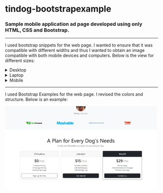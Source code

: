 # tindog-bootstrapexample
### Sample mobile application ad page developed using only HTML, CSS and Bootstrap.

---

I used bootstrap snippets for the web page. I wanted to ensure that it was compatible with different widths and thus I wanted to obtain an image compatible with both mobile devices and computers.
Below is the view for different sizes:
<div style="display: flex;">
  <div style="justify-content: center; align-items: center">
    <details>
      <summary>Desktop</summary>
      <img src="images/ss1.png" alt="Fotoğraf 1" width="500">
    </details>
    <details>
      <summary>Laptop</summary>
      <img src="images/ss2.png" alt="Fotoğraf 2" width="500">
    </details>
    <details>
      <summary>Mobile</summary>
      <img src="images/ss3.png" alt="Fotoğraf 3" width="500">
    </details>
  </div>
</div>

---

I used Bootstrap Examples for the web page. I revised the colors and structure. Below is an example:
<div style="display: flex;">
  <img src="images/ss4.png" alt="Fotoğraf 4" width="500" style="justify-content: center; align-content: center;">
</div>